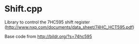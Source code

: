 Shift.cpp
=========

Library to control the 7HC595 shift register (http://www.nxp.com/documents/data_sheet/74HC_HCT595.pdf)

Base code from http://bildr.org/?s=74hc595
